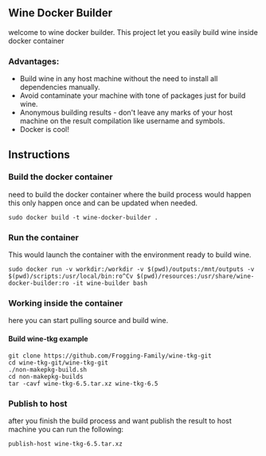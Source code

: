 ## Wine Docker Builder
welcome to wine docker builder. This project let you easily build wine inside docker container
### Advantages:

* Build wine in any host machine without the need to install all dependencies manually.
* Avoid contaminate your machine with tone of packages just for build wine.
* Anonymous building results - don't leave any marks of your host machine on the result compilation like username and symbols.
* Docker is cool!

## Instructions
### Build the docker container
need to build the docker container where the build process would happen this only happen once and can be updated when needed.
```
sudo docker build -t wine-docker-builder .
```
### Run the container 
This would launch the container with the environment ready to build wine.
```
sudo docker run -v workdir:/workdir -v $(pwd)/outputs:/mnt/outputs -v $(pwd)/scripts:/usr/local/bin:ro^Cv $(pwd)/resources:/usr/share/wine-docker-builder:ro -it wine-builder bash
```
### Working inside the container
here you can start pulling source and build wine.
#### Build wine-tkg example
```
git clone https://github.com/Frogging-Family/wine-tkg-git
cd wine-tkg-git/wine-tkg-git
./non-makepkg-build.sh
cd non-makepkg-builds
tar -cavf wine-tkg-6.5.tar.xz wine-tkg-6.5

```

### Publish to host
after you finish the build process and want publish the result to host machine you can run the following:
```
publish-host wine-tkg-6.5.tar.xz
```